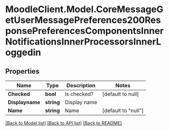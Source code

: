 # MoodleClient.Model.CoreMessageGetUserMessagePreferences200ResponsePreferencesComponentsInnerNotificationsInnerProcessorsInnerLoggedin

## Properties

Name | Type | Description | Notes
------------ | ------------- | ------------- | -------------
**Checked** | **bool** | Is checked? | [default to null]
**Displayname** | **string** | Display name | 
**Name** | **string** | Name | [default to "null"]

[[Back to Model list]](../README.md#documentation-for-models) [[Back to API list]](../README.md#documentation-for-api-endpoints) [[Back to README]](../README.md)

